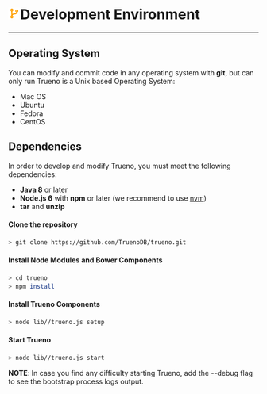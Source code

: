 # ![](../../assets/icons/source-branch.png)Development Environment

---

## Operating System

You can modify and commit code in any operating system with **git**, but can only run Trueno is a Unix based Operating System:

- Mac OS
- Ubuntu
- Fedora
- CentOS

## Dependencies

In order to develop and modify Trueno, you must meet the following dependencies:

* **Java 8** or later
* **Node.js 6** with **npm** or later (we recommend to use [nvm](https://github.com/creationix/nvm#install-script))
* **tar** and **unzip**

#### Clone the repository

  ```bash
  > git clone https://github.com/TruenoDB/trueno.git
  ```

#### Install Node Modules and Bower Components

  ```bash
  > cd trueno
  > npm install
  ```

#### Install Trueno Components

  ```bash
  > node lib//trueno.js setup
  ```

#### Start Trueno

  ```bash
  > node lib//trueno.js start
  ```

**NOTE**: In case you find any difficulty starting Trueno, add the --debug flag to see the bootstrap process logs output.
